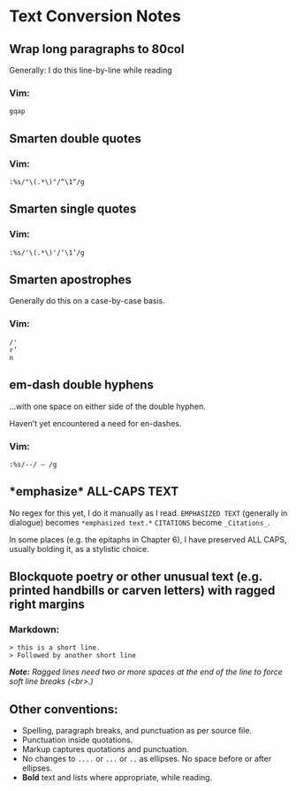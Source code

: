 Text Conversion Notes
=====================

## Wrap long paragraphs to 80col

Generally: I do this line-by-line while reading

### Vim:
`gqap`

## Smarten double quotes
### Vim:
`:%s/"\(.*\)"/“\1“/g`

## Smarten single quotes
### Vim:
`:%s/'\(.*\)'/‘\1’/g`

## Smarten apostrophes

Generally do this on a case-by-case basis.

### Vim:
`/'`   
`r’`   
`n`   

## em-dash double hyphens

...with one space on either side of the double hyphen.

Haven’t yet encountered a need for en-dashes.

### Vim:
`:%s/--/ — /g`

## \*emphasize\* ALL-CAPS TEXT

No regex for this yet, I do it manually as I read. `EMPHASIZED TEXT` (generally in dialogue) becomes `*emphasized text.*` `CITATIONS` become `_Citations_`.

In some places (e.g. the epitaphs in Chapter 6), I have preserved ALL CAPS, usually bolding it, as a stylistic choice.

## Blockquote poetry or other unusual text (e.g. printed handbills or carven letters) with ragged right margins
### Markdown:
`> this is a short line.    `    
`> Followed by another short line    `    

*__Note:__ Ragged lines need two or more spaces at the end of the line to force soft line breaks (\<br\>.)*

## Other conventions:

* Spelling, paragraph breaks, and punctuation as per source file.
* Punctuation inside quotations.
* Markup captures quotations and punctuation.
* No changes to `....` or `...` or `..` as ellipses. No space before or after ellipses.
* __Bold__ text  and lists where appropriate, while reading. 


